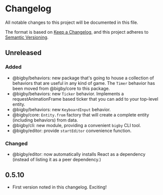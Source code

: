 # Changelog

All notable changes to this project will be documented in this file.

The format is based on [Keep a Changelog](https://keepachangelog.com/),
and this project adheres to [Semantic Versioning](https://semver.org/spec/v2.0.0.html).

## Unreleased

### Added

- @bigby/behaviors: new package that's going to house a collection of behaviors that are useful in any kind of game. The `Timer` behavior has been moved from @bigby/core to this package.
- @bigby/behaviors: new `Ticker` behavior. Implements a requestAnimationFrame based ticker that you can add to your top-level entity.
- @bigby/behaviors: new `KeyboardInput` behavior.
- @bigby/core: `Entity.from` factory that will create a complete entity (including behaviors) from data.
- @bigby/cli: new module, providing a convenient `bigby` CLI tool.
- @bigby/editor: provide `startEditor` convenience function.

### Changed

- @bigby/editor: now automatically installs React as a dependency (instead of listing it as a peer dependency.)

## 0.5.10

- First version noted in this changelog. Exciting!

